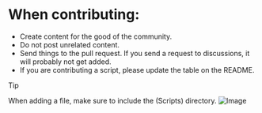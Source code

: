 # When contributing:
-  Create content for the good of the community.
-  Do not post unrelated content.
-  Send things to the pull request. If you send a request to discussions, it will probably not get added.
-  If you are contributing a script, please update the table on the README.
> [!TIP]
> When adding a file, make sure to include the (Scripts) directory.
> ![Image](DOCS/img01.png)
